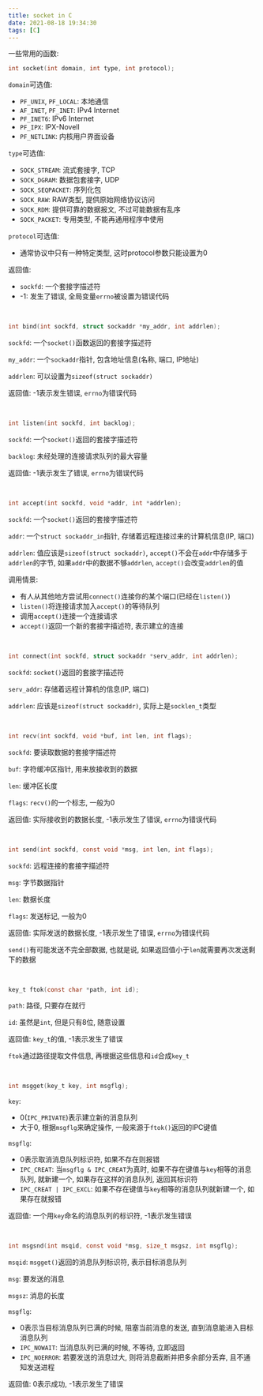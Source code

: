 ```yaml
---
title: socket in C
date: 2021-08-18 19:34:30
tags: [C]
---
```


一些常用的函数:

```c
int socket(int domain, int type, int protocol);
```

`domain`可选值:

+ `PF_UNIX`, `PF_LOCAL`: 本地通信
+ `AF_INET`, `PF_INET`: IPv4 Internet
+ `PF_INET6`: IPv6 Internet
+ `PF_IPX`: IPX-Novell
+ `PF_NETLINK`: 内核用户界面设备

`type`可选值:

+ `SOCK_STREAM`: 流式套接字, TCP
+ `SOCK_DGRAM`: 数据包套接字, UDP
+ `SOCK_SEQPACKET`: 序列化包
+ `SOCK_RAW`: RAW类型, 提供原始网络协议访问
+ `SOCK_RDM`: 提供可靠的数据报文, 不过可能数据有乱序
+ `SOCK_PACKET`: 专用类型, 不能再通用程序中使用

`protocol`可选值:

+ 通常协议中只有一种特定类型, 这时protocol参数只能设置为0

返回值:

+ `sockfd`: 一个套接字描述符
+ -1: 发生了错误, 全局变量`errno`被设置为错误代码

<br>


```c
int bind(int sockfd, struct sockaddr *my_addr, int addrlen);
```

`sockfd`: 一个`socket()`函数返回的套接字描述符

`my_addr`: 一个`sockaddr`指针, 包含地址信息(名称, 端口, IP地址)

`addrlen`: 可以设置为`sizeof(struct sockaddr)`

返回值: -1表示发生错误, `errno`为错误代码

<br>


```c
int listen(int sockfd, int backlog);
```

`sockfd`: 一个`socket()`返回的套接字描述符

`backlog`: 未经处理的连接请求队列的最大容量

返回值: -1表示发生了错误, `errno`为错误代码

</br>

```c
int accept(int sockfd, void *addr, int *addrlen);
```

`sockfd`: 一个`socket()`返回的套接字描述符

`addr`: 一个`struct sockaddr_in`指针, 存储着远程连接过来的计算机信息(IP, 端口)

`addrlen`: 值应该是`sizeof(struct sockaddr)`, `accept()`不会在`addr`中存储多于`addrlen`的字节, 如果`addr`中的数据不够`addrlen`, `accept()`会改变`addrlen`的值

调用情景:

+ 有人从其他地方尝试用`connect()`连接你的某个端口(已经在`listen()`)
+ `listen()`将连接请求加入`accept()`的等待队列
+ 调用`accept()`连接一个连接请求
+ `accept()`返回一个新的套接字描述符, 表示建立的连接

<br>


```c
int connect(int sockfd, struct sockaddr *serv_addr, int addrlen);
```

`sockfd`: `socket()`返回的套接字描述符

`serv_addr`: 存储着远程计算机的信息(IP, 端口)

`addrlen`: 应该是`sizeof(struct sockaddr)`, 实际上是`socklen_t`类型

<br>


```c
int recv(int sockfd, void *buf, int len, int flags);
```

`sockfd`: 要读取数据的套接字描述符

`buf`: 字符缓冲区指针, 用来放接收到的数据

`len`: 缓冲区长度

`flags`: `recv()`的一个标志, 一般为0

返回值: 实际接收到的数据长度, -1表示发生了错误, `errno`为错误代码

<br>


```c
int send(int sockfd, const void *msg, int len, int flags);
```

`sockfd`: 远程连接的套接字描述符

`msg`: 字节数据指针

`len`: 数据长度

`flags`: 发送标记, 一般为0

返回值: 实际发送的数据长度, -1表示发生了错误, `errno`为错误代码

`send()`有可能发送不完全部数据, 也就是说, 如果返回值小于`len`就需要再次发送剩下的数据

<br>


```c
key_t ftok(const char *path, int id);
```

`path`: 路径, 只要存在就行

`id`: 虽然是`int`, 但是只有8位, 随意设置

返回值: `key_t`的值, -1表示发生了错误

`ftok`通过路径提取文件信息, 再根据这些信息和`id`合成`key_t`

<br>


```c
int msgget(key_t key, int msgflg);
```

`key`: 

+ 0(`IPC_PRIVATE`)表示建立新的消息队列
+ 大于0, 根据`msgflg`来确定操作, 一般来源于`ftok()`返回的IPC键值

`msgflg`:

+ 0表示取消消息队列标识符, 如果不存在则报错
+ `IPC_CREAT`: 当`msgflg & IPC_CREAT`为真时, 如果不存在键值与`key`相等的消息队列, 就新建一个, 如果存在这样的消息队列, 返回其标识符
+ `IPC_CREAT | IPC_EXCL`: 如果不存在键值与`key`相等的消息队列就新建一个, 如果存在就报错

返回值: 一个用`key`命名的消息队列的标识符, -1表示发生错误

<br>


```c
int msgsnd(int msqid, const void *msg, size_t msgsz, int msgflg);
```

`msqid`: `msgget()`返回的消息队列标识符, 表示目标消息队列

`msg`: 要发送的消息

`msgsz`: 消息的长度

`msgflg`:

+ 0表示当目标消息队列已满的时候, 阻塞当前消息的发送, 直到消息能进入目标消息队列
+ `IPC_NOWAIT`: 当消息队列已满的时候, 不等待, 立即返回
+ `IPC_NOERROR`: 若要发送的消息过大, 则将消息截断并把多余部分丢弃, 且不通知发送进程

返回值: 0表示成功, -1表示发生了错误

